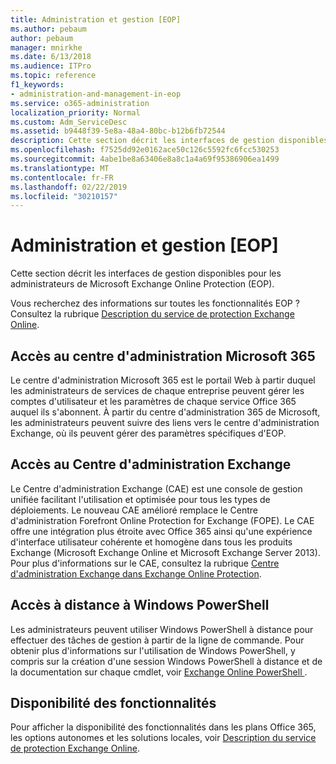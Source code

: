 ```yaml
---
title: Administration et gestion [EOP]
ms.author: pebaum
author: pebaum
manager: mnirkhe
ms.date: 6/13/2018
ms.audience: ITPro
ms.topic: reference
f1_keywords:
- administration-and-management-in-eop
ms.service: o365-administration
localization_priority: Normal
ms.custom: Adm_ServiceDesc
ms.assetid: b9448f39-5e8a-48a4-80bc-b12b6fb72544
description: Cette section décrit les interfaces de gestion disponibles pour les administrateurs de Microsoft Exchange Online Protection (EOP).
ms.openlocfilehash: f7525dd92e0162ace50c126c5592fc6fcc530253
ms.sourcegitcommit: 4abe1be8a63406e8a8c1a4a69f95386906ea1499
ms.translationtype: MT
ms.contentlocale: fr-FR
ms.lasthandoff: 02/22/2019
ms.locfileid: "30210157"
---
```

# <a name="administration-and-managementeop"></a>Administration et gestion [EOP]

Cette section décrit les interfaces de gestion disponibles pour les administrateurs de Microsoft Exchange Online Protection (EOP).
  
Vous recherchez des informations sur toutes les fonctionnalités EOP ? Consultez la rubrique [Description du service de protection Exchange Online](exchange-online-protection-service-description.md).
  
## <a name="access-to-the-microsoft-365-admin-center"></a>Accès au centre d'administration Microsoft 365
<a name="BKMK_accesstotheoffice365admincenter"> </a>

Le centre d'administration Microsoft 365 est le portail Web à partir duquel les administrateurs de services de chaque entreprise peuvent gérer les comptes d'utilisateur et les paramètres de chaque service Office 365 auquel ils s'abonnent. À partir du centre d'administration 365 de Microsoft, les administrateurs peuvent suivre des liens vers le centre d'administration Exchange, où ils peuvent gérer des paramètres spécifiques d'EOP.
  
## <a name="access-to-the-exchange-admin-center"></a>Accès au Centre d'administration Exchange
<a name="BKMK_accesstotheexchangeadmincenter"> </a>

Le Centre d'administration Exchange (CAE) est une console de gestion unifiée facilitant l'utilisation et optimisée pour tous les types de déploiements. Le nouveau CAE amélioré remplace le Centre d'administration Forefront Online Protection for Exchange (FOPE). Le CAE offre une intégration plus étroite avec Office 365 ainsi qu'une expérience d'interface utilisateur cohérente et homogène dans tous les produits Exchange (Microsoft Exchange Online et Microsoft Exchange Server 2013). Pour plus d'informations sur le CAE, consultez la rubrique [Centre d'administration Exchange dans Exchange Online Protection](https://go.microsoft.com/fwlink/p/?LinkId=282381).
  
## <a name="remote-windows-powershell-access"></a>Accès à distance à Windows PowerShell
<a name="BKMK_remotewindowspowershellaccess"> </a>

 Les administrateurs peuvent utiliser Windows PowerShell à distance pour effectuer des tâches de gestion à partir de la ligne de commande. Pour obtenir plus d'informations sur l'utilisation de Windows PowerShell, y compris sur la création d'une session Windows PowerShell à distance et de la documentation sur chaque cmdlet, voir [Exchange Online PowerShell ](https://go.microsoft.com/fwlink/p/?LinkId=282266).
  
## <a name="feature-availability"></a>Disponibilité des fonctionnalités
<a name="BKMK_remotewindowspowershellaccess"> </a>

Pour afficher la disponibilité des fonctionnalités dans les plans Office 365, les options autonomes et les solutions locales, voir [Description du service de protection Exchange Online](exchange-online-protection-service-description.md).
  

